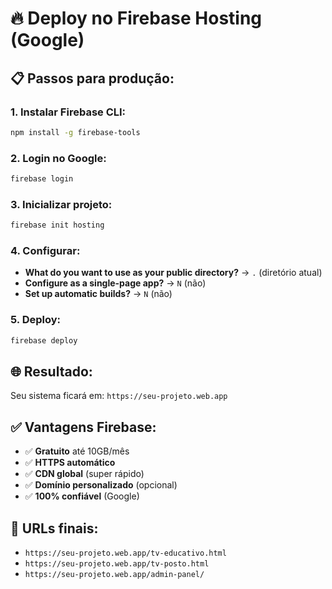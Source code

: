 # 🔥 Deploy no Firebase Hosting (Google)

## 📋 **Passos para produção:**

### 1. **Instalar Firebase CLI:**
```bash
npm install -g firebase-tools
```

### 2. **Login no Google:**
```bash
firebase login
```

### 3. **Inicializar projeto:**
```bash
firebase init hosting
```

### 4. **Configurar:**
- **What do you want to use as your public directory?** → `.` (diretório atual)
- **Configure as a single-page app?** → `N` (não)
- **Set up automatic builds?** → `N` (não)

### 5. **Deploy:**
```bash
firebase deploy
```

## 🌐 **Resultado:**
Seu sistema ficará em: `https://seu-projeto.web.app`

## ✅ **Vantagens Firebase:**
- ✅ **Gratuito** até 10GB/mês
- ✅ **HTTPS automático**
- ✅ **CDN global** (super rápido)
- ✅ **Domínio personalizado** (opcional)
- ✅ **100% confiável** (Google)

## 📱 **URLs finais:**
- `https://seu-projeto.web.app/tv-educativo.html`
- `https://seu-projeto.web.app/tv-posto.html`
- `https://seu-projeto.web.app/admin-panel/`
